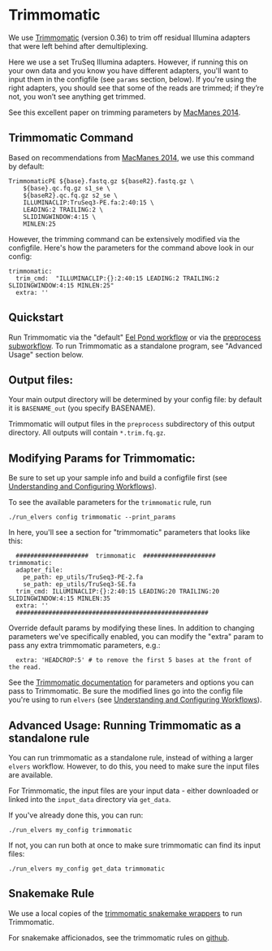 # Trimmomatic

We use [Trimmomatic](http://www.usadellab.org/cms/?page=trimmomatic) (version 0.36) to trim off residual Illumina adapters that were left behind after demultiplexing.

Here we use a set TruSeq Illumina adapters. However, if running this on your own data and you know you have different adapters, you'll want to input them in the configfile (see `params` section, below). If you're using the right adapters,  you should see that some of the reads are trimmed; if they’re not, you won’t see anything get trimmed.

See this excellent paper on trimming parameters by [MacManes 2014](https://www.frontiersin.org/articles/10.3389/fgene.2014.00013/full).

## Trimmomatic Command

Based on recommendations from [MacManes 2014](https://www.frontiersin.org/articles/10.3389/fgene.2014.00013/full), we use this command by default:

```
TrimmomaticPE ${base}.fastq.gz ${baseR2}.fastq.gz \
    ${base}.qc.fq.gz s1_se \
    ${baseR2}.qc.fq.gz s2_se \
    ILLUMINACLIP:TruSeq3-PE.fa:2:40:15 \
    LEADING:2 TRAILING:2 \
    SLIDINGWINDOW:4:15 \
    MINLEN:25
```

However, the trimming command can be extensively modified via the configfile. Here's how the parameters for the command above look in our config:

```
trimmomatic:
  trim_cmd:  "ILLUMINACLIP:{}:2:40:15 LEADING:2 TRAILING:2 SLIDINGWINDOW:4:15 MINLEN:25"
  extra: ''
```
## Quickstart

Run Trimmomatic via the "default" [Eel Pond workflow](eel_pond_workflow.md) or via the [preprocess subworkflow](preprocess.md). To run Trimmomatic as a standalone program, see "Advanced Usage" section below.

## Output files:

Your main output directory will be determined by your config file: by default it is `BASENAME_out` (you specify BASENAME).

Trimmomatic will output files in the `preprocess` subdirectory of this output directory. All outputs will contain `*.trim.fq.gz`.

## Modifying Params for Trimmomatic:

Be sure to set up your sample info and build a configfile first (see [Understanding and Configuring Workflows](configure.md)).

To see the available parameters for the `trimmomatic` rule, run
```
./run_elvers config trimmomatic --print_params
```

In here, you'll see a section for "trimmomatic" parameters that looks like this:

```
  ####################  trimmomatic  ####################
trimmomatic:
  adapter_file:
    pe_path: ep_utils/TruSeq3-PE-2.fa
    se_path: ep_utils/TruSeq3-SE.fa
  trim_cmd: ILLUMINACLIP:{}:2:40:15 LEADING:20 TRAILING:20 SLIDINGWINDOW:4:15 MINLEN:35
  extra: ''
  #####################################################
```

Override default params by modifying these lines. In addition to changing parameters we've specifically enabled, you can modify the "extra" param to pass any extra trimmomatic parameters, e.g.:

```
  extra: 'HEADCROP:5' # to remove the first 5 bases at the front of the read.
```
See the [Trimmomatic documentation](http://www.usadellab.org/cms/uploads/supplementary/Trimmomatic/TrimmomaticManual_V0.32.pdf) for parameters and options you can pass to Trimmomatic. Be sure the modified lines go into the config file you're using to run `elvers` (see [Understanding and Configuring Workflows](configure.md)).


## Advanced Usage: Running Trimmomatic as a standalone rule

You can run trimmomatic as a standalone rule, instead of withing a larger `elvers` workflow. However, to do this, you need to make sure the input files are available.

For Trimmomatic, the input files are your input data - either downloaded or linked into the `input_data` directory via `get_data`.

If you've already done this, you can run:
```
./run_elvers my_config trimmomatic
```
If not, you can run both at once to make sure trimmomatic can find its input files:
```
./run_elvers my_config get_data trimmomatic
```


## Snakemake Rule 

We use a local copies of the [trimmomatic snakemake wrappers](https://snakemake-wrappers.readthedocs.io/en/stable/wrappers/trimmomatic.html) to run Trimmomatic.

For snakemake afficionados, see the trimmomatic rules on [github](https://github.com/dib-lab/elvers/blob/master/rules/trimmomatic/trimmomatic.rule).
